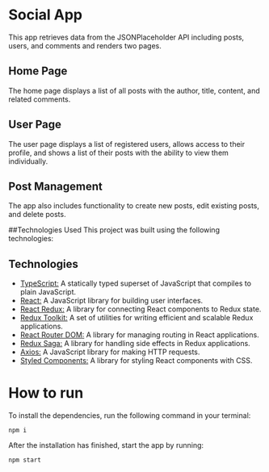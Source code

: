 # Social App
This app retrieves data from the JSONPlaceholder API including posts, users, and comments and renders two pages.

## Home Page 
The home page displays a list of all posts with the author, title, content, and related comments.

## User Page
The user page displays a list of registered users, allows access to their profile, and shows a list of their posts with the ability to view them individually.

## Post Management
The app also includes functionality to create new posts, edit existing posts, and delete posts.

##Technologies Used
This project was built using the following technologies:
## Technologies

- [TypeScript:](https://www.typescriptlang.org/) A statically typed superset of JavaScript that compiles to plain JavaScript. 
- [React:](https://reactjs.org/) A JavaScript library for building user interfaces. 
- [React Redux:](https://react-redux.js.org/) A library for connecting React components to Redux state.
- [Redux Toolkit:](https://redux-toolkit.js.org/) A set of utilities for writing efficient and scalable Redux applications. 
- [React Router DOM:](https://reacttraining.com/react-router/web/guides/quick-start) A library for managing routing in React applications. 
- [Redux Saga:](https://redux-saga.js.org/) A library for handling side effects in Redux applications. 
- [Axios:](https://github.com/axios/axios) A JavaScript library for making HTTP requests. 
- [Styled Components:](https://styled-components.com/) A library for styling React components with CSS. 

# How to run
To install the dependencies, run the following command in your terminal:
```
npm i
```
After the installation has finished, start the app by running:
```
npm start
```






